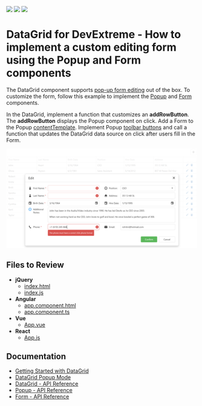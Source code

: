 <!-- default badges list -->
![](https://img.shields.io/endpoint?url=https://codecentral.devexpress.com/api/v1/VersionRange/263296064/22.2.5%2B)
[![](https://img.shields.io/badge/Open_in_DevExpress_Support_Center-FF7200?style=flat-square&logo=DevExpress&logoColor=white)](https://supportcenter.devexpress.com/ticket/details/T888862)
[![](https://img.shields.io/badge/📖_How_to_use_DevExpress_Examples-e9f6fc?style=flat-square)](https://docs.devexpress.com/GeneralInformation/403183)
<!-- default badges end -->

# DataGrid for DevExtreme - How to implement a custom editing form using the Popup and Form components

The DataGrid component supports [pop-up form editing](https://js.devexpress.com/Demos/WidgetsGallery/Demo/DataGrid/PopupEditing/jQuery/Light/) out of the box. To customize the form, follow this example to implement the [Popup](https://js.devexpress.com/Documentation/ApiReference/UI_Components/dxPopup/) and [Form](https://js.devexpress.com/Documentation/ApiReference/UI_Components/dxForm/) components.

In the DataGrid, implement a function that customizes an **addRowButton**. The **addRowButton** displays the Popup component on click. Add a Form to the Popup [contentTemplate](https://js.devexpress.com/Documentation/ApiReference/UI_Components/dxPopup/Configuration/#contentTemplate). Implement Popup [toolbar buttons](https://js.devexpress.com/Documentation/ApiReference/UI_Components/dxPopup/Configuration/toolbarItems/) and call a function that updates the DataGrid data source on click after users fill in the Form.

<div align="center"><img alt="DataGrid for DevExtreme - How to implement a custom editing form using the Popup and Form components" src="dx-datagrid-custom-editing-form.png" /></div>

## Files to Review

- **jQuery**
    - [index.html](jQuery/src/index.html)
    - [index.js](jQuery/src/index.js)
- **Angular**
    - [app.component.html](Angular/src/app/app.component.html)
    - [app.component.ts](Angular/src/app/app.component.ts)
- **Vue**
    - [App.vue](Vue/src/App.vue)
- **React**
    - [App.js](React/src/App.js)

## Documentation

- [Getting Started with DataGrid](https://js.devexpress.com/Documentation/Guide/UI_Components/DataGrid/Getting_Started_with_DataGrid/)
- [DataGrid Popup Mode](https://js.devexpress.com/Documentation/Guide/UI_Components/DataGrid/Editing/#User_Interaction/Popup_Mode)
- [DataGrid - API Reference](https://js.devexpress.com/Documentation/ApiReference/UI_Components/dxDataGrid/)
- [Popup - API Reference](https://js.devexpress.com/Documentation/ApiReference/UI_Components/dxPopup/)
- [Form - API Reference](https://js.devexpress.com/Documentation/ApiReference/UI_Components/dxForm/)
